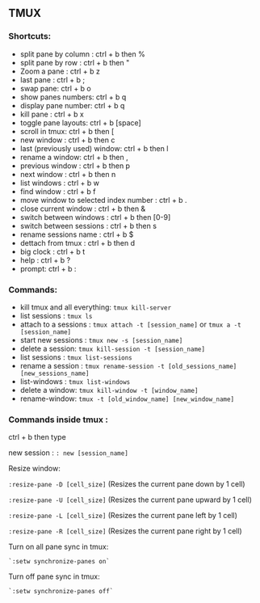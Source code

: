 ## **TMUX**

### Shortcuts:

- split pane by column : ctrl + b then %
- split pane by row : ctrl + b then "
- Zoom a pane : ctrl + b z
- last pane : ctrl + b ;
- swap pane: ctrl + b o 
- show panes numbers: ctrl + b q
- display pane number: ctrl + b q
- kill pane : ctrl + b x
- toggle pane layouts: ctrl + b [space]
- scroll in tmux: ctrl + b then [
- new window : ctrl + b then c
- last (previously used) window: ctrl + b then l
- rename a window: ctrl + b then ,
- previous window : ctrl + b then p
- next window : ctrl + b then n
- list windows : ctrl + b w 
- find window : ctrl + b f
- move window to selected index number : ctrl + b . 
- close current window : ctrl + b then &
- switch between windows : ctrl + b then [0-9]
- switch between sessions : ctrl + b then s
- rename sessions name : ctrl + b $
- dettach from tmux : ctrl + b then d
- big clock : ctrl + b t
- help : ctrl + b ?
- prompt: ctrl + b :

### Commands:
- kill tmux and all everything: `tmux kill-server`
- list sessions : `tmux ls`
- attach to a sessions : `tmux attach -t [session_name]` or `tmux a -t [session_name]`
- start new sessions : `tmux new -s [session_name]`
- delete a session: `tmux kill-session -t [session_name]`
- list sessions : `tmux list-sessions`
- rename a session : `tmux rename-session -t [old_sessions_name] [new_sessions_name]`
- list-windows : `tmux list-windows`
- delete a window: `tmux kill-window -t [window_name]`
- rename-window: `tmux -t [old_window_name] [new_window_name]`

### Commands inside **tmux** :

ctrl + b then type

new session : `: new [session_name]`

Resize window:

`:resize-pane -D [cell_size]` (Resizes the current pane down by 1 cell)

`:resize-pane -U [cell_size]` (Resizes the current pane upward by 1 cell)

`:resize-pane -L [cell_size]` (Resizes the current pane left by 1 cell)

`:resize-pane -R [cell_size]` (Resizes the current pane right by 1 cell)

Turn on all pane sync in tmux:

    `:setw synchronize-panes on`

Turn off pane sync in tmux:

    `:setw synchronize-panes off`

